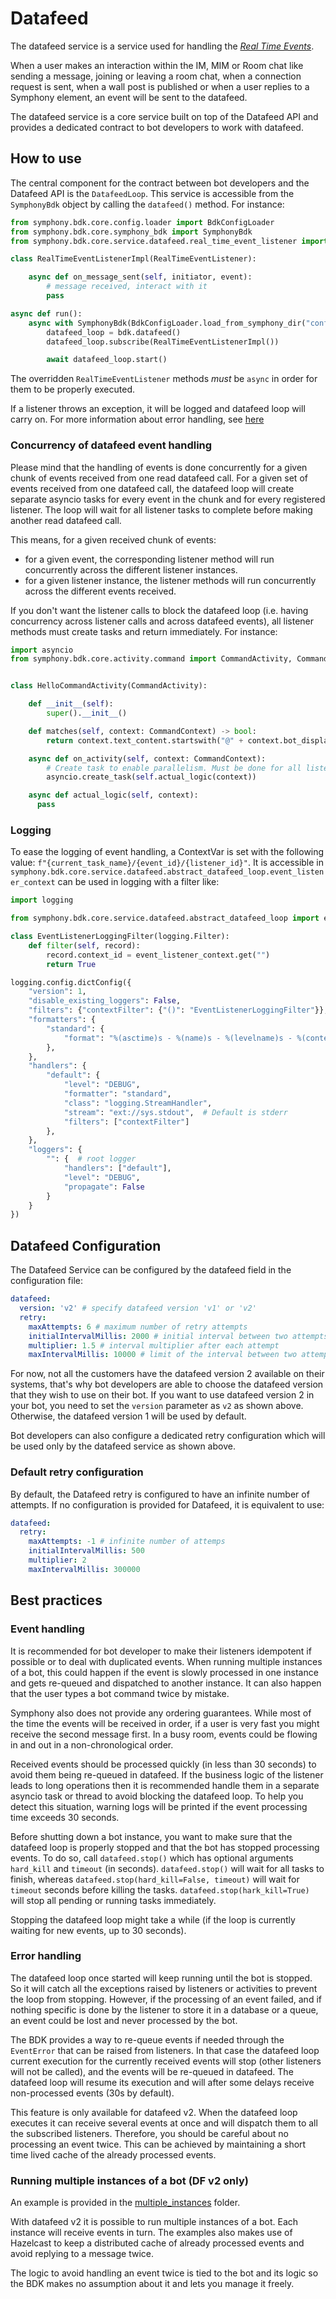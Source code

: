 # Datafeed

The datafeed service is a service used for handling the [_Real Time Events_](https://docs.developers.symphony.com/building-bots-on-symphony/datafeed/real-time-events).

When a user makes an interaction within the IM, MIM or Room chat like sending a message, joining or leaving a room chat,
when a connection request is sent, when a wall post is published or when a user replies to a Symphony element, an event
will be sent to the datafeed.

The datafeed service is a core service built on top of the Datafeed API and provides a dedicated contract to bot
developers to work with datafeed.


## How to use
The central component for the contract between bot developers and the Datafeed API is the `DatafeedLoop`.
This service is accessible from the `SymphonyBdk` object by calling the `datafeed()` method.
For instance:

```python
from symphony.bdk.core.config.loader import BdkConfigLoader
from symphony.bdk.core.symphony_bdk import SymphonyBdk
from symphony.bdk.core.service.datafeed.real_time_event_listener import RealTimeEventListener

class RealTimeEventListenerImpl(RealTimeEventListener):

    async def on_message_sent(self, initiator, event):
        # message received, interact with it
        pass

async def run():
    async with SymphonyBdk(BdkConfigLoader.load_from_symphony_dir("config.yaml")) as bdk:
        datafeed_loop = bdk.datafeed()
        datafeed_loop.subscribe(RealTimeEventListenerImpl())

        await datafeed_loop.start()
```

The overridden `RealTimeEventListener` methods *must* be `async` in order for them to be properly executed.

If a listener throws an exception, it will be logged and datafeed loop will carry on. For more information about error
handling, see [here](#error-handling)

### Concurrency of datafeed event handling

Please mind that the handling of events is done concurrently for a given chunk of events received from one read datafeed
call. For a given set of events received from one datafeed call, the datafeed loop will create separate asyncio
tasks for every event in the chunk and for every registered listener. The loop will wait for all listener tasks to
complete before making another read datafeed call.

This means, for a given received chunk of events:
* for a given event, the corresponding listener method will run concurrently across the different listener instances.
* for a given listener instance, the listener methods will run concurrently across the different events received.

If you don't want the listener calls to block the datafeed loop (i.e. having concurrency across listener calls and
across datafeed events), all listener methods must create tasks and return immediately. For instance:
```python
import asyncio
from symphony.bdk.core.activity.command import CommandActivity, CommandContext


class HelloCommandActivity(CommandActivity):

    def __init__(self):
        super().__init__()

    def matches(self, context: CommandContext) -> bool:
        return context.text_content.startswith("@" + context.bot_display_name + " /command")

    async def on_activity(self, context: CommandContext):
        # Create task to enable parallelism. Must be done for all listeners in order for the datafeed loop not to be blocked by listeners.
        asyncio.create_task(self.actual_logic(context))

    async def actual_logic(self, context):
      pass
```

### Logging
To ease the logging of event handling, a ContextVar is set with the following value:
`f"{current_task_name}/{event_id}/{listener_id}"`. It is accessible in
`symphony.bdk.core.service.datafeed.abstract_datafeed_loop.event_listener_context` can be used in logging with a filter
like:

```python
import logging

from symphony.bdk.core.service.datafeed.abstract_datafeed_loop import event_listener_context

class EventListenerLoggingFilter(logging.Filter):
    def filter(self, record):
        record.context_id = event_listener_context.get("")
        return True

logging.config.dictConfig({
    "version": 1,
    "disable_existing_loggers": False,
    "filters": {"contextFilter": {"()": "EventListenerLoggingFilter"}},
    "formatters": {
        "standard": {
            "format": "%(asctime)s - %(name)s - %(levelname)s - %(context_id)s - %(message)s"
        },
    },
    "handlers": {
        "default": {
            "level": "DEBUG",
            "formatter": "standard",
            "class": "logging.StreamHandler",
            "stream": "ext://sys.stdout",  # Default is stderr
            "filters": ["contextFilter"]
        },
    },
    "loggers": {
        "": {  # root logger
            "handlers": ["default"],
            "level": "DEBUG",
            "propagate": False
        }
    }
})
```

## Datafeed Configuration

The Datafeed Service can be configured by the datafeed field in the configuration file:

```yaml
datafeed:
  version: 'v2' # specify datafeed version 'v1' or 'v2'
  retry:
    maxAttempts: 6 # maximum number of retry attempts
    initialIntervalMillis: 2000 # initial interval between two attempts
    multiplier: 1.5 # interval multiplier after each attempt
    maxIntervalMillis: 10000 # limit of the interval between two attempts
```

For now, not all the customers have the datafeed version 2 available on their systems, that's why bot developers are able to
choose the datafeed version that they wish to use on their bot. If you want to use datafeed version 2 in your bot,  you need to set
the `version` parameter as `v2` as shown above.
Otherwise, the datafeed version 1 will be used by default.

Bot developers can also configure a dedicated retry configuration which will be used only by the datafeed service as shown above.

### Default retry configuration
By default, the Datafeed retry is configured to have an infinite number of attempts.
If no configuration is provided for Datafeed, it is equivalent to use:
```yaml
datafeed:
  retry:
    maxAttempts: -1 # infinite number of attemps
    initialIntervalMillis: 500
    multiplier: 2
    maxIntervalMillis: 300000
```

## Best practices

### Event handling

It is recommended for bot developer to make their listeners idempotent if possible or to deal with duplicated events.
When running multiple instances of a bot, this could happen if the event is slowly processed in one instance and gets
re-queued and dispatched to another instance. It can also happen that the user types a bot command twice by mistake.

Symphony also does not provide any ordering guarantees. While most of the time the events will be received in order, if
a user is very fast you might receive the second message first. In a busy room, events could be flowing in and out in
a non-chronological order.

Received events should be processed quickly (in less than 30 seconds) to avoid them being re-queued in datafeed. If the
business logic of the listener leads to long operations then it is recommended handle them in a separate asyncio task or
thread to avoid blocking the datafeed loop. To help you detect this situation, warning logs will be printed if the event
processing time exceeds 30 seconds.

Before shutting down a bot instance, you want to make sure that the datafeed loop is properly stopped and that the bot
has stopped processing events. To do so, call `datafeed.stop()` which has optional arguments `hard_kill` and `timeout`
(in seconds). `datafeed.stop()` will wait for all tasks to finish, whereas `datafeed.stop(hard_kill=False, timeout)`
will wait for `timeout` seconds before killing the tasks. `datafeed.stop(hark_kill=True)` will stop all pending or
running tasks immediately.

Stopping the datafeed loop might take a while (if the loop is currently waiting for new events, up to 30 seconds).

### Error handling

The datafeed loop once started will keep running until the bot is stopped. So it will catch all the exceptions raised by
listeners or activities to prevent the loop from stopping. However, if the processing of an event failed, and if nothing
specific is done by the listener to store it in a database or a queue, an event could be lost and never processed by the
bot.

The BDK provides a way to re-queue events if needed through the `EventError` that can be raised from listeners. In
that case the datafeed loop current execution for the currently received events will stop (other listeners will not be
called), and the events will be re-queued in datafeed. The datafeed loop will resume its execution and will after some
delays receive non-processed events (30s by default).

This feature is only available for datafeed v2. When the datafeed loop executes it can receive several events at once
and will dispatch them to all the subscribed listeners. Therefore, you should be careful about no processing an event
twice. This can be achieved by maintaining a short time lived cache of the already processed events.

### Running multiple instances of a bot (DF v2 only)

An example is provided in the
[multiple_instances](https://github.com/finos/symphony-bdk-python/tree/main/examples/multiple_instances)
folder.

With datafeed v2 it is possible to run multiple instances of a bot. Each instance will receive events in turn. The
examples also makes use of Hazelcast to keep a distributed cache of already processed events and avoid replying to a
message twice.

The logic to avoid handling an event twice is tied to the bot and its logic so the BDK makes no assumption about it and
lets you manage it freely.

